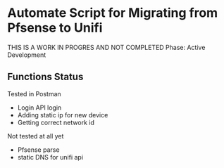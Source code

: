 # Automate Script for Migrating from Pfsense to Unifi

THIS IS A WORK IN PROGRES AND NOT COMPLETED
Phase: Active Development

## Functions Status

Tested in Postman
- Login API login
- Adding static ip for new device
- Getting correct network id

Not tested at all yet
- Pfsense parse
- static DNS for unifi api
